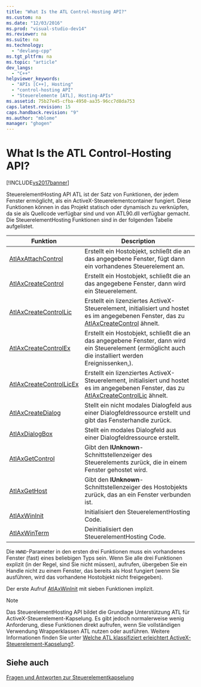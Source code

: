 ```yaml
---
title: "What Is the ATL Control-Hosting API?"
ms.custom: na
ms.date: "12/03/2016"
ms.prod: "visual-studio-dev14"
ms.reviewer: na
ms.suite: na
ms.technology: 
  - "devlang-cpp"
ms.tgt_pltfrm: na
ms.topic: "article"
dev_langs: 
  - "C++"
helpviewer_keywords: 
  - "APIs [C++], Hosting"
  - "control-hosting API"
  - "Steuerelemente [ATL], Hosting-APIs"
ms.assetid: 75b27e45-cfba-4950-aa35-96cc7d8da753
caps.latest.revision: 15
caps.handback.revision: "9"
ms.author: "mblome"
manager: "ghogen"
---
```

# What Is the ATL Control-Hosting API?
[!INCLUDE[vs2017banner](../assembler/inline/includes/vs2017banner.md)]

SteuerelementHosting API ATL ist der Satz von Funktionen, der jedem Fenster ermöglicht, als ein ActiveX\-Steuerelementcontainer fungiert.  Diese Funktionen können in das Projekt statisch oder dynamisch zu verknüpfen, da sie als Quellcode verfügbar sind und von ATL90.dll verfügbar gemacht.  Die SteuerelementHosting Funktionen sind in der folgenden Tabelle aufgelistet.  
  
|Funktion|Description|  
|--------------|-----------------|  
|[AtlAxAttachControl](../Topic/AtlAxAttachControl.md)|Erstellt ein Hostobjekt, schließt die an das angegebene Fenster, fügt dann ein vorhandenes Steuerelement an.|  
|[AtlAxCreateControl](../Topic/AtlAxCreateControl.md)|Erstellt ein Hostobjekt, schließt die an das angegebene Fenster, dann wird ein Steuerelement.|  
|[AtlAxCreateControlLic](../Topic/AtlAxCreateControlLic.md)|Erstellt ein lizenziertes ActiveX\-Steuerelement, initialisiert und hostet es im angegebenen Fenster, das zu [AtlAxCreateControl](../Topic/AtlAxCreateControl.md) ähnelt.|  
|[AtlAxCreateControlEx](../Topic/AtlAxCreateControlEx.md)|Erstellt ein Hostobjekt, schließt die an das angegebene Fenster, dann wird ein Steuerelement \(ermöglicht auch die installiert werden Ereignissenken,\).|  
|[AtlAxCreateControlLicEx](../Topic/AtlAxCreateControlLicEx.md)|Erstellt ein lizenziertes ActiveX\-Steuerelement, initialisiert und hostet es im angegebenen Fenster, das zu [AtlAxCreateControlLic](../Topic/AtlAxCreateControlLic.md) ähnelt.|  
|[AtlAxCreateDialog](../Topic/AtlAxCreateDialog.md)|Stellt ein nicht modales Dialogfeld aus einer Dialogfeldressource erstellt und gibt das Fensterhandle zurück.|  
|[AtlAxDialogBox](../Topic/AtlAxDialogBox.md)|Stellt ein modales Dialogfeld aus einer Dialogfeldressource erstellt.|  
|[AtlAxGetControl](../Topic/AtlAxGetControl.md)|Gibt den **IUnknown**\-Schnittstellenzeiger des Steuerelements zurück, die in einem Fenster gehostet wird.|  
|[AtlAxGetHost](../Topic/AtlAxGetHost.md)|Gibt den **IUnknown**\-Schnittstellenzeiger des Hostobjekts zurück, das an ein Fenster verbunden ist.|  
|[AtlAxWinInit](../Topic/AtlAxWinInit.md)|Initialisiert den SteuerelementHosting Code.|  
|[AtlAxWinTerm](../Topic/AtlAxWinTerm.md)|Deinitialisiert den SteuerelementHosting Code.|  
  
 Die `HWND`\-Parameter in den ersten drei Funktionen muss ein vorhandenes Fenster \(fast\) eines beliebigen Typs sein.  Wenn Sie alle drei Funktionen explizit \(in der Regel, sind Sie nicht müssen\), aufrufen, übergeben Sie ein Handle nicht zu einem Fenster, das bereits als Host fungiert \(wenn Sie ausführen, wird das vorhandene Hostobjekt nicht freigegeben\).  
  
 Der erste Aufruf [AtlAxWinInit](../Topic/AtlAxWinInit.md) mit sieben Funktionen implizit.  
  
> [!NOTE]
>  Das SteuerelementHosting API bildet die Grundlage Unterstützung ATL für ActiveX\-Steuerelement\-Kapselung.  Es gibt jedoch normalerweise wenig Anforderung, diese Funktionen direkt aufrufen, wenn Sie vollständigen Verwendung Wrapperklassen ATL nutzen oder ausführen.  Weitere Informationen finden Sie unter [Welche ATL klassifiziert erleichtert ActiveX\-Steuerelement\-Kapselung?](../atl/which-atl-classes-facilitate-activex-control-containment-q.md).  
  
## Siehe auch  
 [Fragen und Antworten zur Steuerelementkapselung](../atl/atl-control-containment-faq.md)